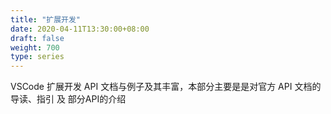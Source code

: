 ```yaml
---
title: "扩展开发"
date: 2020-04-11T13:30:00+08:00
draft: false
weight: 700
type: series
---
```


VSCode 扩展开发 API 文档与例子及其丰富，本部分主要是是对官方 API 文档的导读、指引 及 部分API的介绍
